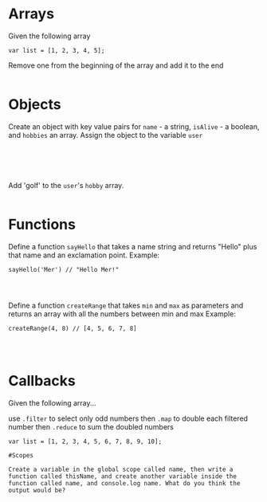 # Arrays

Given the following array 

```
var list = [1, 2, 3, 4, 5];
```

Remove one from the beginning of the array and add it to the end

```

```

# Objects

Create an object with key value pairs for `name` - a string, `isAlive` - a boolean, and `hobbies` an array.
Assign the object to the variable `user`

```





```

Add 'golf' to the `user`'s `hobby` array.

```

```

# Functions

Define a function `sayHello` that takes a name string and returns "Hello" plus that name and an exclamation point.
Example: 

```
sayHello('Mer') // "Hello Mer!"
```

```



```

Define a function `createRange` that takes `min` and `max` as parameters and returns an array with all the numbers
between min and max
Example: 

```
createRange(4, 8) // [4, 5, 6, 7, 8]
```

```



```

# Callbacks

Given the following array...

use `.filter` to select only odd numbers
then `.map` to double each filtered number
then `.reduce` to sum the doubled numbers

```
var list = [1, 2, 3, 4, 5, 6, 7, 8, 9, 10];
```

```
#Scopes

Create a variable in the global scope called name, then write a function called thisName, and create another variable inside the function called name, and console.log name. What do you think the output would be?






```
